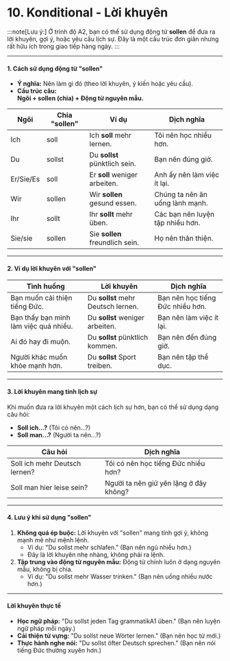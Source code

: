 # 10. Konditional - Lời khuyên 

:::note[Lưu ý:]
Ở trình độ A2, bạn có thể sử dụng động từ **sollen** để đưa ra lời khuyên, gợi ý, hoặc yêu cầu lịch sự. Đây là một cấu trúc đơn giản nhưng rất hữu ích trong giao tiếp hàng ngày.
:::

---

#### **1. Cách sử dụng động từ "sollen"**

- **Ý nghĩa:** Nên làm gì đó (theo lời khuyên, ý kiến hoặc yêu cầu).
- **Cấu trúc câu:**  
    **Ngôi + sollen (chia) + Động từ nguyên mẫu.**

|**Ngôi**|**Chia "sollen"**|**Ví dụ**|**Dịch nghĩa**|
|---|---|---|---|
|Ich|soll|Ich **soll** mehr lernen.|Tôi nên học nhiều hơn.|
|Du|sollst|Du **sollst** pünktlich sein.|Bạn nên đúng giờ.|
|Er/Sie/Es|soll|Er **soll** weniger arbeiten.|Anh ấy nên làm việc ít lại.|
|Wir|sollen|Wir **sollen** gesund essen.|Chúng ta nên ăn uống lành mạnh.|
|Ihr|sollt|Ihr **sollt** mehr üben.|Các bạn nên luyện tập nhiều hơn.|
|Sie/sie|sollen|Sie **sollen** freundlich sein.|Họ nên thân thiện.|

---

#### **2. Ví dụ lời khuyên với "sollen"**

|**Tình huống**|**Lời khuyên**|**Dịch nghĩa**|
|---|---|---|
|Bạn muốn cải thiện tiếng Đức.|Du **sollst** mehr Deutsch lernen.|Bạn nên học tiếng Đức nhiều hơn.|
|Bạn thấy bạn mình làm việc quá nhiều.|Du **sollst** weniger arbeiten.|Bạn nên làm việc ít lại.|
|Ai đó hay đi muộn.|Du **sollst** pünktlich kommen.|Bạn nên đến đúng giờ.|
|Người khác muốn khỏe mạnh hơn.|Du **sollst** Sport treiben.|Bạn nên tập thể dục.|

---

#### **3. Lời khuyên mang tính lịch sự**

Khi muốn đưa ra lời khuyên một cách lịch sự hơn, bạn có thể sử dụng dạng câu hỏi:

- **Soll ich...?** (Tôi có nên...?)
- **Soll man...?** (Người ta nên...?)

|**Câu hỏi**|**Dịch nghĩa**|
|---|---|
|Soll ich mehr Deutsch lernen?|Tôi có nên học tiếng Đức nhiều hơn?|
|Soll man hier leise sein?|Người ta nên giữ yên lặng ở đây không?|

---

#### **4. Lưu ý khi sử dụng "sollen"**

1. **Không quá ép buộc:** Lời khuyên với "sollen" mang tính gợi ý, không mạnh mẽ như mệnh lệnh.
    - Ví dụ: "Du sollst mehr schlafen." (Bạn nên ngủ nhiều hơn.)
    - Đây là lời khuyên nhẹ nhàng, không phải ra lệnh.
2. **Tập trung vào động từ nguyên mẫu:** Động từ chính luôn ở dạng nguyên mẫu, không bị chia.
    - Ví dụ: "Du sollst mehr Wasser trinken." (Bạn nên uống nhiều nước hơn.)

---

#### **Lời khuyên thực tế**

- **Học ngữ pháp:** "Du sollst jeden Tag grammatikA1 üben." (Bạn nên luyện ngữ pháp mỗi ngày.)
- **Cải thiện từ vựng:** "Du sollst neue Wörter lernen." (Bạn nên học từ mới.)
- **Thực hành nghe nói:** "Du sollst öfter Deutsch sprechen." (Bạn nên nói tiếng Đức thường xuyên hơn.)



